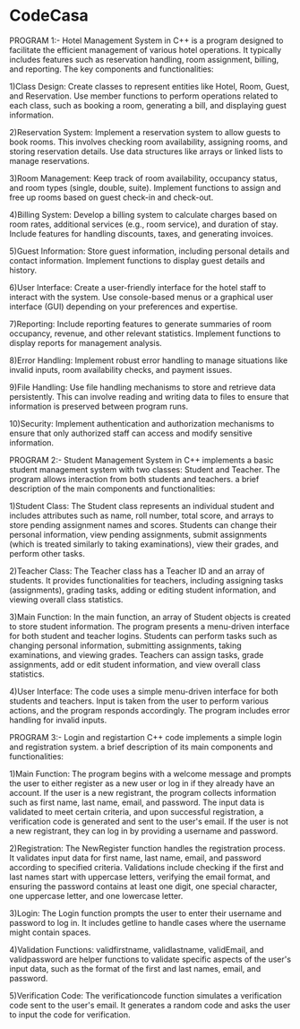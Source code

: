 # CodeCasa

PROGRAM 1:-
Hotel Management System in C++ is a program designed to facilitate the efficient management of various hotel operations. It typically includes features such as reservation handling, room assignment, billing, and reporting. The key components and functionalities:

1)Class Design:
Create classes to represent entities like Hotel, Room, Guest, and Reservation.
Use member functions to perform operations related to each class, such as booking a room, generating a bill, and displaying guest information.

2)Reservation System:
Implement a reservation system to allow guests to book rooms. This involves checking room availability, assigning rooms, and storing reservation details.
Use data structures like arrays or linked lists to manage reservations.

3)Room Management:
Keep track of room availability, occupancy status, and room types (single, double, suite).
Implement functions to assign and free up rooms based on guest check-in and check-out.

4)Billing System:
Develop a billing system to calculate charges based on room rates, additional services (e.g., room service), and duration of stay.
Include features for handling discounts, taxes, and generating invoices.

5)Guest Information:
Store guest information, including personal details and contact information.
Implement functions to display guest details and history.

6)User Interface:
Create a user-friendly interface for the hotel staff to interact with the system.
Use console-based menus or a graphical user interface (GUI) depending on your preferences and expertise.

7)Reporting:
Include reporting features to generate summaries of room occupancy, revenue, and other relevant statistics.
Implement functions to display reports for management analysis.

8)Error Handling:
Implement robust error handling to manage situations like invalid inputs, room availability checks, and payment issues.

9)File Handling:
Use file handling mechanisms to store and retrieve data persistently. This can involve reading and writing data to files to ensure that information is preserved between program runs.

10)Security:
Implement authentication and authorization mechanisms to ensure that only authorized staff can access and modify sensitive information.


PROGRAM 2:-
Student Management System in C++ implements a basic student management system with two classes: Student and Teacher. The program allows interaction from both students and teachers. a brief description of the main components and functionalities:

1)Student Class:
The Student class represents an individual student and includes attributes such as name, roll number, total score, and arrays to store pending assignment names and scores.
Students can change their personal information, view pending assignments, submit assignments (which is treated similarly to taking examinations), view their grades, and perform other tasks.

2)Teacher Class:
The Teacher class has a Teacher ID and an array of students. It provides functionalities for teachers, including assigning tasks (assignments), grading tasks, adding or editing student information, and viewing overall class statistics.

3)Main Function:
In the main function, an array of Student objects is created to store student information.
The program presents a menu-driven interface for both student and teacher logins.
Students can perform tasks such as changing personal information, submitting assignments, taking examinations, and viewing grades.
Teachers can assign tasks, grade assignments, add or edit student information, and view overall class statistics.

4)User Interface:
The code uses a simple menu-driven interface for both students and teachers.
Input is taken from the user to perform various actions, and the program responds accordingly.
The program includes error handling for invalid inputs.


PROGRAM 3:-
Login and registartion C++ code implements a simple login and registration system. a brief description of its main components and functionalities:

1)Main Function:
The program begins with a welcome message and prompts the user to either register as a new user or log in if they already have an account.
If the user is a new registrant, the program collects information such as first name, last name, email, and password. The input data is validated to meet certain criteria, and upon successful registration, a verification code is generated and sent to the user's email.
If the user is not a new registrant, they can log in by providing a username and password.

2)Registration:
The NewRegister function handles the registration process. It validates input data for first name, last name, email, and password according to specified criteria.
Validations include checking if the first and last names start with uppercase letters, verifying the email format, and ensuring the password contains at least one digit, one special character, one uppercase letter, and one lowercase letter.

3)Login:
The Login function prompts the user to enter their username and password to log in.
It includes getline to handle cases where the username might contain spaces.

4)Validation Functions:
validfirstname, validlastname, validEmail, and validpassword are helper functions to validate specific aspects of the user's input data, such as the format of the first and last names, email, and password.

5)Verification Code:
The verificationcode function simulates a verification code sent to the user's email. It generates a random code and asks the user to input the code for verification.
